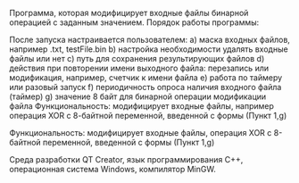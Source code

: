 Программа, которая модифицирует входные файлы бинарной операцией с заданным значением. Порядок работы программы:

После запуска настраивается пользователем: 
а) маска входных файлов, например .txt, testFile.bin 
b) настройка необходимости удалять входные файлы или нет 
c) путь для сохранения результирующих файлов
d) действия при повторении имени выходного файла: перезапись или модификация, например, счетчик к имени файла
e) работа по таймеру или разовый запуск 
f) периодичность опроса наличия входного файла (таймер) 
g) значение 8 байт для бинарной операции модификации файла Функциональность: модифицирует входные файлы, например операция XOR с 8-байтной переменной, введенной с формы (Пункт 1,g)

Функциональность: модифицирует входные файлы, операция XOR с 8-байтной переменной, введенной с формы (Пункт 1,g)

Среда разработки QT Creator, язык программирования С++, операционная система Windows, компилятор MinGW.
